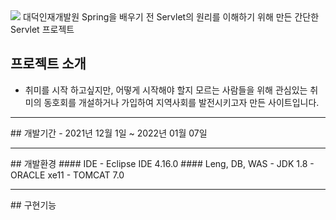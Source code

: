 <img src="https://capsule-render.vercel.app/api?type=waving&color=D3D3D3&height=230&section=header&text=middle_project&fontSize=50" />
대덕인재개발원 Spring을 배우기 전 Servlet의 원리를 이해하기 위해 만든 간단한 Servlet 프로젝트

## 프로젝트 소개
- 취미를 시작 하고싶지만, 어떻게 시작해야 할지 모르는 사람들을 위해 
관심있는 취미의 동호회를 개설하거나 가입하여 지역사회를 발전시키고자 만든 사이트입니다.
<hr />
## 개발기간
- 2021년 12월 1일 ~ 2022년 01월 07일
<hr />
## 개발환경
#### IDE
- Eclipse IDE 4.16.0
#### Leng, DB, WAS
- JDK 1.8
- ORACLE xe11
- TOMCAT 7.0
<hr />
## 구현기능


